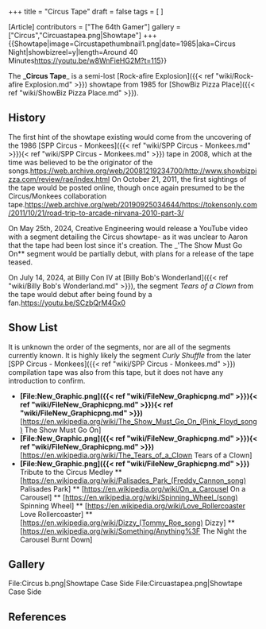 +++
title = "Circus Tape"
draft = false
tags = [ ]

[Article]
contributors = ["The 64th Gamer"]
gallery = ["Circus","Circuastapea.png|Showtape"]
+++
{{Showtape|image=Circustapethumbnail1.png|date=1985|aka=Circus Night|showbizreel=y|length=Around 40 Minutes<ref name=':0'>https://youtu.be/w8WnFieHG2M?t=115</ref>}}

The **_Circus Tape**_ is a semi-lost [Rock-afire Explosion]({{< ref "wiki/Rock-afire Explosion.md" >}}) showtape from 1985 for [ShowBiz Pizza Place]({{< ref "wiki/ShowBiz Pizza Place.md" >}}).<ref name=':0' />

## History ##
The first hint of the showtape existing would come from the uncovering of the 1986 [SPP Circus - Monkees]({{< ref "wiki/SPP Circus - Monkees.md" >}}){< ref "wiki/SPP Circus - Monkees.md" >}}) tape in 2008, which at the time was believed to be the originator of the songs.<ref>https://web.archive.org/web/20081219234700/http://www.showbizpizza.com/review/rae/index.html</ref> On October 21, 2011, the first sightings of the tape would be posted online, though once again presumed to be the Circus/Monkees collaboration tape.<ref>https://web.archive.org/web/20190925034644/https://tokensonly.com/2011/10/21/road-trip-to-arcade-nirvana-2010-part-3/</ref>

On May 25th, 2024, Creative Engineering would release a YouTube video with a segment detailing the Circus showtape- as it was unclear to Aaron that the tape had been lost since it's creation. The _<nowiki/>'The Show Must Go On** segment would be partially debut, with plans for a release of the tape teased.<ref name=':0' />

On July 14, 2024, at Billy Con IV at [Billy Bob's Wonderland]({{< ref "wiki/Billy Bob's Wonderland.md" >}}), the segment _Tears of a Clown_ from the tape would debut after being found by a fan.<ref>https://youtu.be/SCzbQrM4Gx0</ref>

## Show List ##
It is unknown the order of the segments, nor are all of the segments currently known. It is highly likely the segment _Curly Shuffle_ from the later [SPP Circus - Monkees]({{< ref "wiki/SPP Circus - Monkees.md" >}}) compilation tape was also from this tape, but it does not have any introduction to confirm.

* **[File:New_Graphic.png]({{< ref "wiki/FileNew_Graphicpng.md" >}}){< ref "wiki/FileNew_Graphicpng.md" >}}){< ref "wiki/FileNew_Graphicpng.md" >}})** [https://en.wikipedia.org/wiki/The_Show_Must_Go_On_(Pink_Floyd_song) The Show Must Go On]
* **[File:New_Graphic.png]({{< ref "wiki/FileNew_Graphicpng.md" >}}){< ref "wiki/FileNew_Graphicpng.md" >}})** [https://en.wikipedia.org/wiki/The_Tears_of_a_Clown Tears of a Clown]
* **[File:New_Graphic.png]({{< ref "wiki/FileNew_Graphicpng.md" >}})** Tribute to the Circus Medley
** [https://en.wikipedia.org/wiki/Palisades_Park_(Freddy_Cannon_song) Palisades Park]
** [https://en.wikipedia.org/wiki/On_a_Carousel On a Carousel]
** [https://en.wikipedia.org/wiki/Spinning_Wheel_(song) Spinning Wheel]
** [https://en.wikipedia.org/wiki/Love_Rollercoaster Love Rollercoaster]
** [https://en.wikipedia.org/wiki/Dizzy_(Tommy_Roe_song) Dizzy]
** [https://en.wikipedia.org/wiki/Something/Anything%3F The Night the Carousel Burnt Down]

## Gallery ##
<gallery>
File:Circus b.png|Showtape Case Side
File:Circuastapea.png|Showtape Case Side
</gallery>

## References ##
